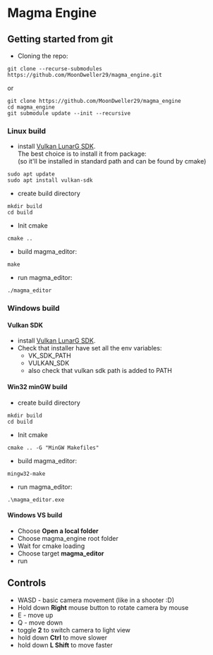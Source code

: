 # Magma Engine

## Getting started from git
* Cloning the repo:
```
git clone --recurse-submodules https://github.com/MoonDweller29/magma_engine.git
```
or
```
git clone https://github.com/MoonDweller29/magma_engine
cd magma_engine
git submodule update --init --recursive
```

### Linux build
* install [Vulkan LunarG SDK](https://vulkan.lunarg.com/). \
The best choice is to install it from package: \
(so it'll be installed in standard path and can be found by cmake)
```
sudo apt update
sudo apt install vulkan-sdk
```

* create build directory
```
mkdir build
cd build
```
* Init cmake
```
cmake ..
```
* build magma_editor:
```
make
```
* run magma_editor:
```
./magma_editor
```

### Windows build
#### Vulkan SDK
* install [Vulkan LunarG SDK](https://vulkan.lunarg.com/).
* Check that installer have set all the env variables:
	* VK\_SDK\_PATH
	* VULKAN\_SDK
	* also check that vulkan sdk path is added to PATH

#### Win32 minGW build
* create build directory
```
mkdir build
cd build
```
* Init cmake
```
cmake .. -G "MinGW Makefiles"
```
* build magma_editor:
```
mingw32-make
```
* run magma_editor:
```
.\magma_editor.exe
```

#### Windows VS build
* Choose **Open a local folder**
* Choose magma_engine root folder
* Wait for cmake loading
* Choose target **magma_editor**
* run

## Controls
* WASD - basic camera movement (like in a shooter :D)
* Hold down **Right** mouse button to rotate camera by mouse
* E - move up
* Q - move down
* toggle **2** to switch camera to light view
* hold down **Ctrl** to move slower
* hold down **L Shift** to move faster
